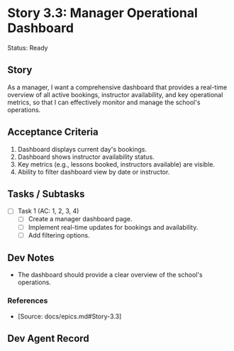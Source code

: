 # Story 3.3: Manager Operational Dashboard

Status: Ready

## Story

As a manager,
I want a comprehensive dashboard that provides a real-time overview of all active bookings, instructor availability, and key operational metrics,
so that I can effectively monitor and manage the school's operations.

## Acceptance Criteria

1. Dashboard displays current day's bookings.
2. Dashboard shows instructor availability status.
3. Key metrics (e.g., lessons booked, instructors available) are visible.
4. Ability to filter dashboard view by date or instructor.

## Tasks / Subtasks

- [ ] Task 1 (AC: 1, 2, 3, 4)
  - [ ] Create a manager dashboard page.
  - [ ] Implement real-time updates for bookings and availability.
  - [ ] Add filtering options.

## Dev Notes

- The dashboard should provide a clear overview of the school's operations.

### References

- [Source: docs/epics.md#Story-3.3]

## Dev Agent Record

